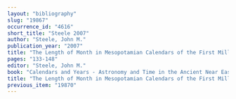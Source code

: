 ```yaml
---
layout: "bibliography"
slug: "19867"
occurrence_id: "4616"
short_title: "Steele 2007"
author: "Steele, John M."
publication_year: "2007"
title: "The Length of Month in Mesopotamian Calendars of the First Millennium BC."
pages: "133-148"
editor: "Steele, John M."
book: "Calendars and Years - Astronomy and Time in the Ancient Near East (Oxford)"
title: "The Length of Month in Mesopotamian Calendars of the First Millennium BC."
previous_item: "19870"
---
```

